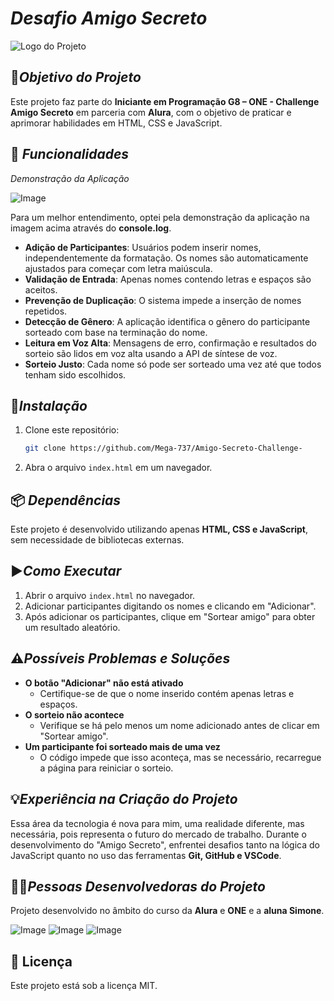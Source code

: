 # ***Desafio Amigo Secreto***

![Logo do Projeto](./1%20Imagem%20Logo%20-%20t%C3%ADtulo%20do%20projeto%20Amigo%20Secreto.jpg)

## 🎯***Objetivo do Projeto***

Este projeto faz parte do **Iniciante em Programação G8 – ONE - Challenge Amigo Secreto** em parceria com **Alura**, com o objetivo de praticar e aprimorar habilidades em HTML, CSS e JavaScript.

## 🚀 ***Funcionalidades***

_Demonstração da Aplicação_ 

![Image](https://github.com/user-attachments/assets/00e66a35-9da5-4b96-8999-7f41bf99152f) 

Para um melhor entendimento, optei pela demonstração da aplicação na imagem acima através do **console.log**.

- **Adição de Participantes**: Usuários podem inserir nomes, independentemente da formatação. Os nomes são automaticamente ajustados para começar com letra maiúscula.
- **Validação de Entrada**: Apenas nomes contendo letras e espaços são aceitos.
- **Prevenção de Duplicação**: O sistema impede a inserção de nomes repetidos.
- **Detecção de Gênero**: A aplicação identifica o gênero do participante sorteado com base na terminação do nome.
- **Leitura em Voz Alta**: Mensagens de erro, confirmação e resultados do sorteio são lidos em voz alta usando a API de síntese de voz.
- **Sorteio Justo**: Cada nome só pode ser sorteado uma vez até que todos tenham sido escolhidos.

## 🔧***Instalação***    

1. Clone este repositório:
   ```sh
   git clone https://github.com/Mega-737/Amigo-Secreto-Challenge-
   ```
2. Abra o arquivo `index.html` em um navegador.

## 📦 ***Dependências***   

Este projeto é desenvolvido utilizando apenas **HTML, CSS e JavaScript**, sem necessidade de bibliotecas externas.

## ▶️***Como Executar***    

1. Abrir o arquivo `index.html` no navegador.
2. Adicionar participantes digitando os nomes e clicando em "Adicionar".
3. Após adicionar os participantes, clique em "Sortear amigo" para obter um resultado aleatório.

## ⚠️***Possíveis Problemas e Soluções*** 

- **O botão "Adicionar" não está ativado**
  - Certifique-se de que o nome inserido contém apenas letras e espaços.
- **O sorteio não acontece**
  - Verifique se há pelo menos um nome adicionado antes de clicar em "Sortear amigo".
- **Um participante foi sorteado mais de uma vez**
  - O código impede que isso aconteça, mas se necessário, recarregue a página para reiniciar o sorteio.

## 💡***Experiência na Criação do Projeto***   

Essa área da tecnologia é nova para mim, uma realidade diferente, mas necessária, pois representa o futuro do mercado de trabalho. Durante o desenvolvimento do "Amigo Secreto", enfrentei desafios tanto na lógica do JavaScript quanto no uso das ferramentas **Git, GitHub e VSCode**.

## 👩‍💻***Pessoas Desenvolvedoras do Projeto***

Projeto desenvolvido no âmbito do curso da **Alura** e **ONE** e a **aluna Simone**.

![Image](https://github.com/user-attachments/assets/62be9879-7a8a-4eb1-9467-180847fef4cf)
![Image](https://github.com/user-attachments/assets/c2cc1806-020d-420c-a5bb-763a7c5a6c60)
![Image](https://github.com/user-attachments/assets/060f97e3-948f-4c89-87d9-349efde69ace)

## 📜 Licença
Este projeto está sob a licença MIT.
